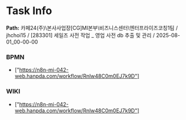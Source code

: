# Task Info

**Path:** 카페24(주)\본사사업장\[CG]MI본부\비즈니스센터\엔터프라이즈코칭1팀 / jhchoi15 / [283301] 세일즈 사전 작업 _ 영업 사전 db 추출 및 관리 / 2025-08-01_00-00-00

### BPMN
- ["https://n8n-mi-042-web.hanpda.com/workflow/Rnlw48C0m0EJ7k9D"]

### WIKI
- ["https://n8n-mi-042-web.hanpda.com/workflow/Rnlw48C0m0EJ7k9D"]

